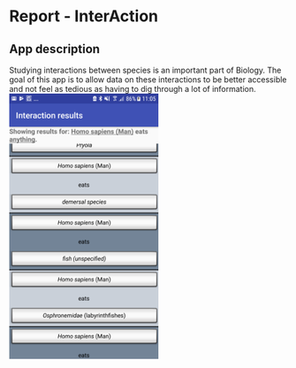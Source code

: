 # Report - InterAction
## App description
<div>Studying interactions between species is an important part of Biology.
The goal of this app is to allow data on these interactions to be better accessible
and not feel as tedious as having to dig through a lot of information.
<img float="right" height="480" width="270" src="https://github.com/romanlakerveld/ProgProj/blob/master/doc/screenshot.png"></div>